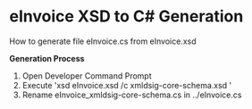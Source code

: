 # eInvoice XSD to C# Generation
How to generate file eInvoice.cs from eInvoice.xsd

**Generation Process**
1) Open Developer Command Prompt
2) Execute 'xsd eInvoice.xsd /c xmldsig-core-schema.xsd '
3) Rename eInvoice_xmldsig-core-schema.cs in ../eInvoice.cs
